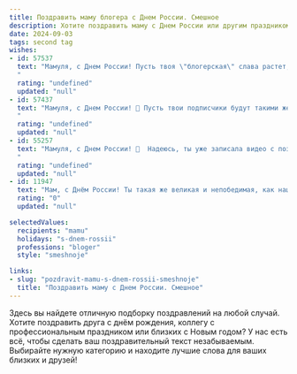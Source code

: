 ```yaml
---
title: Поздравить маму блогера с Днем России. Смешное
description: Хотите поздравить маму с Днем России или другим праздником? Наш ИИ создаст незабываемое поздравление, а вы обязательно выделитесь среди других.  
date: 2024-09-03
tags: second tag
wishes:
- id: 57537
  text: "Мамуля, с Днем России! Пусть твоя \"блогерская\" слава растет, как цены на бензин, а подписчики приходят со скоростью света, как новые санкции! 😄🎉
  "
  rating: "undefined"
  updated: "null"
- id: 57437
  text: "Мамуля, с Днем России! 🎉 Пусть твои подписчики будут такими же преданными, как ты России, а лайки летят к тебе, как птицы к теплым краям! 😉
  "
  rating: "undefined"
  updated: "null"
- id: 55257
  text: "Мамуля, с Днем России! 🎉  Надеюсь, ты уже записала видео с поздравлением от себя, любимой, как блогера-патриота? 😉  Пусть твоя аудитория узнает, что у тебя самый классный \"российский\" рецепт борща! 😉
  "
  rating: "undefined"
  updated: "null"
- id: 11947
  text: "Мам, с Днём России! Ты такая же великая и непобедимая, как наша держава! Пусть твои блоги покоряют сердца миллионов, а комментарии - расширяют границы нашей культуры. Пусть твои посты будут как русские дороги – прямыми, понятными и ведущими к успеху! Счастья, здоровья и много смешных историй в твоём блоге! Ура, мам, ура!"
  rating: "0"
  updated: "null"

selectedValues:
  recipients: "mamu"
  holidays: "s-dnem-rossii"
  professions: "bloger"
  style: "smeshnoje"

links:
- slug: "pozdravit-mamu-s-dnem-rossii-smeshnoje"
  title: "Поздравить маму с Днем России. Смешное"
---
```


Здесь вы найдете отличную подборку поздравлений на любой случай. 
Хотите поздравить друга с днём рождения, коллегу с профессиональным праздником или близких с Новым годом? У нас есть всё, чтобы сделать ваш поздравительный текст незабываемым. Выбирайте нужную категорию и находите лучшие слова для ваших близких и друзей!
